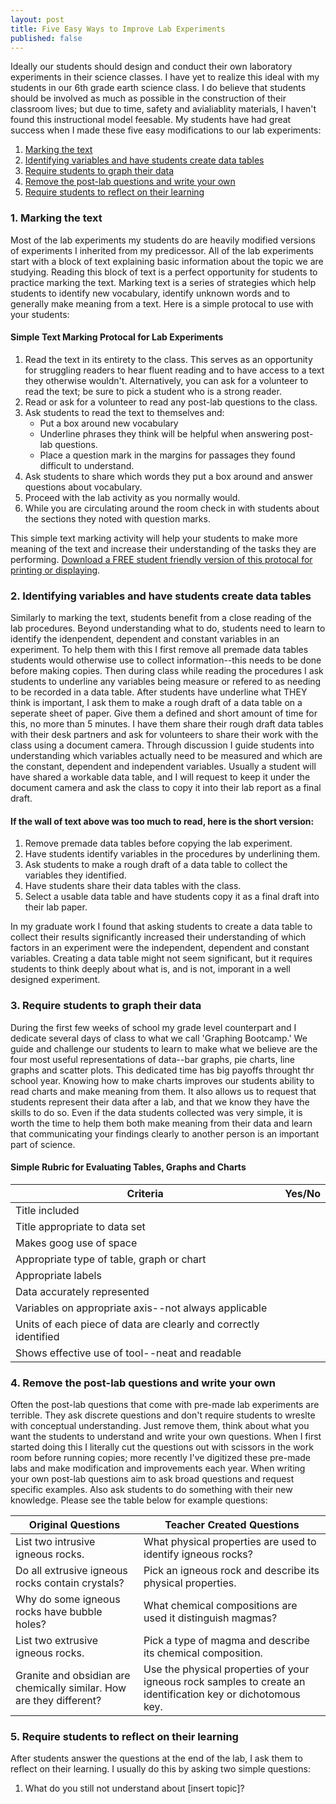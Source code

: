 ```yaml
---
layout: post
title: Five Easy Ways to Improve Lab Experiments
published: false
---
```


Ideally our students should design and conduct their own laboratory experiments in their science classes. I have yet to realize this ideal with my students in our 6th grade earth science class. I do believe that students should be involved as much as possible in the construction of their classroom lives; but due to time, safety and avialiablity materials, I haven't found this instructional model feesable. My students have had great success when I made these five easy modifications to our lab experiments:

1. [Marking the text](#mark_the_text)
2. [Identifying variables and have students create data tables](#procedures)  
3. [Require students to graph their data](#graph_data)   
4. [Remove the post-lab questions and write your own](#questions)   
5. [Require students to reflect on their learning](#reflect)   

### <a id="mark_the_text"></a>1. Marking the text
Most of the lab experiments my students do are heavily modified versions of experiments I inherited from my predicessor. All of the lab experiments start with a block of text explaining basic information about the topic we are studying. Reading this block of text is a perfect opportunity for students to practice marking the text. Marking text is a series of strategies which help students to identify new vocabulary, identify unknown words and to generally make meaning from a text. Here is a simple protocal to use with your students:

#### Simple Text Marking Protocal for Lab Experiments
1. Read the text in its entirety to the class. This serves as an opportunity for struggling readers to hear fluent reading and to have access to a text they otherwise wouldn't. Alternatively, you can ask for a volunteer to read the text; be sure to pick a student who is a strong reader.
2. Read or ask for a volunteer to read any post-lab questions to the class.
3. Ask students to read the text to themselves and:
   * Put a box around new vocabulary
   * Underline phrases they think will be helpful when answering post-lab questions.
   * Place a question mark in the margins for passages they found difficult to understand.
4. Ask students to share which words they put a box around and answer questions about vocabulary.
5. Proceed with the lab activity as you normally would.
6. While you are circulating around the room check in with students about the sections they noted with question marks.

This simple text marking activity will help your students to make more meaning of the text and increase their understanding of the tasks they are performing. [Download a FREE student friendly version of this protocal for printing or displaying](https://www.teacherspayteachers.com/Product/Text-Marking-Protocol-for-Lab-Experiments-3485031).

### <a id="procedures"></a>2. Identifying variables and have students create data tables
Similarly to marking the text, students benefit from a close reading of the lab procedures. Beyond understanding what to do, students need to learn to identify the idenpendent, dependent and constant variables in an experiment. To help them with this I first remove all premade data tables students would otherwise use to collect information--this needs to be done before making copies. Then during class while reading the procedures I ask students to underline any variables being measure or refered to as needing to be recorded in a data table. After students have underline what THEY think is important, I ask them to make a rough draft of a data table on a seperate sheet of paper. Give them a defined and short amount of time for this, no more than 5 minutes. I have them share their rough draft data tables with their desk partners and ask for volunteers to share their work with the class using a document camera. Through discussion I guide students into understanding which variables actually need to be measured and which are the constant, dependent and independent variables. Usually a student will have shared a workable data table, and I will request to keep it under the document camera and ask the class to copy it into their lab report as a final draft.

#### If the wall of text above was too much to read, here is the short version:
1. Remove premade data tables before copying the lab experiment.
2. Have students identify variables in the procedures by underlining them.
3. Ask students to make a rough draft of a data table to collect the variables they identified.
4. Have students share their data tables with the class.
5. Select a usable data table and have students copy it as a final draft into their lab paper.

In my graduate work I found that asking students to create a data table to collect their results significantly increased their understanding of which factors in an experiment were the independent, dependent and constant variables. Creating a data table might not seem significant, but it requires students to think deeply about what is, and is not, imporant in a well designed experiment.

### <a id="graph_data"></a>3. Require students to graph their data
During the first few weeks of school my grade level counterpart and I dedicate several days of class to what we call 'Graphing Bootcamp.' We guide and challenge our students to learn to make what we believe are the four most useful representations of data--bar graphs, pie charts, line graphs and scatter plots. This dedicated time has big payoffs throught thr school year. Knowing how to make charts improves our students ability to read charts and make meaning from them. It also allows us to request that students represent their data after a lab, and that we know they have the skills to do so. Even if the data students collected was very simple, it is worth the time to help them both make meaning from their data and learn that communicating your findings clearly to another person is an important part of science.

#### Simple Rubric for Evaluating Tables, Graphs and Charts
|Criteria|Yes/No|
|---|---|
|Title included||
|Title appropriate to data set||
|Makes goog use of space||
|Appropriate type of table, graph or chart||
|Appropriate labels||
|Data accurately represented||
|Variables on appropriate axis--not always applicable||
|Units of each piece of data are clearly and correctly identified||
|Shows effective use of tool--neat and readable||

### <a id="questions"></a>4. Remove the post-lab questions and write your own
Often the post-lab questions that come with pre-made lab experiments are terrible. They ask discrete questions and don't require students to wreslte with conceptual understanding. Just remove them, think about what you want the students to understand and write your own questions. When I first started doing this I literally cut the questions out with scissors in the work room before running copies; more recently I've digitized these pre-made labs and make modification and improvements each year. When writing your own post-lab questions aim to ask broad questions and request specific examples. Also ask students to do something with their new knowledge. Please see the table below for example questions:

|Original Questions|Teacher Created Questions|
|---|---|
|List two intrusive igneous rocks.|What physical properties are used to identify igneous rocks?|
|Do all extrusive igneous rocks contain crystals?|Pick an igneous rock and describe its physical properties.|
|Why do some igneous rocks have bubble holes?|What chemical compositions are used it distinguish magmas?|
|List two extrusive igneous rocks.|Pick a type of magma and describe its chemical composition.|
|Granite and obsidian are chemically similar. How are they different?|Use the physical properties of your igneous rock samples to create an identification key or dichotomous key.|

### <a id="reflect"></a>5. Require students to reflect on their learning
After students answer the questions at the end of the lab, I ask them to reflect on their learning. I usually do this by asking two simple questions:
1. What do you still not understand about [insert topic]?
